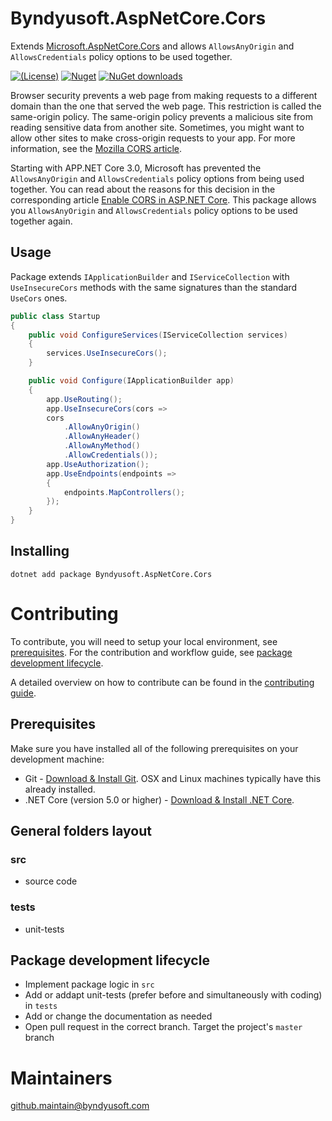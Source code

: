 # Byndyusoft.AspNetCore.Cors
Extends [Microsoft.AspNetCore.Cors](https://www.nuget.org/packages/Microsoft.AspNetCore.Cors) and allows `AllowsAnyOrigin` and `AllowsCredentials` policy options to be used together.

[![(License)](https://img.shields.io/github/license/Byndyusoft/Byndyusoft.AspNetCore.Cors.svg)](LICENSE.txt)
[![Nuget](http://img.shields.io/nuget/v/Byndyusoft.AspNetCore.Cors.svg?maxAge=10800)](https://www.nuget.org/packages/Byndyusoft.AspNetCore.Cors/) [![NuGet downloads](https://img.shields.io/nuget/dt/Byndyusoft.AspNetCore.Cors.svg)](https://www.nuget.org/packages/Byndyusoft.AspNetCore.Cors/) 

Browser security prevents a web page from making requests to a different domain than the one that served the web page. 
This restriction is called the same-origin policy. The same-origin policy prevents a malicious site from reading sensitive data from another site. 
Sometimes, you might want to allow other sites to make cross-origin requests to your app. For more information, see the [Mozilla CORS article](https://developer.mozilla.org/ru/docs/Web/HTTP/CORS).

Starting with APP.NET Core 3.0, Microsoft has prevented the `AllowsAnyOrigin` and `AllowsCredentials` policy options from being used together.
You can read about the reasons for this decision in the corresponding article [Enable CORS in ASP.NET Core](https://docs.microsoft.com/en-us/aspnet/core/security/cors#set-the-allowed-origins).
This package allows you `AllowsAnyOrigin` and `AllowsCredentials` policy options to be used together again.

## Usage

Package extends `IApplicationBuilder` and `IServiceCollection` with `UseInsecureCors` methods with the same signatures than the standard `UseCors` ones.

```csharp
public class Startup
{
    public void ConfigureServices(IServiceCollection services)
    {   
        services.UseInsecureCors();
    }

    public void Configure(IApplicationBuilder app)
    {
        app.UseRouting();
        app.UseInsecureCors(cors => 
		cors
			.AllowAnyOrigin()
			.AllowAnyHeader()
			.AllowAnyMethod()
			.AllowCredentials());
        app.UseAuthorization();
        app.UseEndpoints(endpoints =>
        {
            endpoints.MapControllers();
        });
    }
} 
```


## Installing

```shell
dotnet add package Byndyusoft.AspNetCore.Cors
```

# Contributing

To contribute, you will need to setup your local environment, see [prerequisites](#prerequisites). For the contribution and workflow guide, see [package development lifecycle](#package-development-lifecycle).

A detailed overview on how to contribute can be found in the [contributing guide](CONTRIBUTING.md).

## Prerequisites

Make sure you have installed all of the following prerequisites on your development machine:

- Git - [Download & Install Git](https://git-scm.com/downloads). OSX and Linux machines typically have this already installed.
- .NET Core (version 5.0 or higher) - [Download & Install .NET Core](https://dotnet.microsoft.com/download/dotnet-core/5.0).

## General folders layout

### src
- source code

### tests

- unit-tests

## Package development lifecycle

- Implement package logic in `src`
- Add or addapt unit-tests (prefer before and simultaneously with coding) in `tests`
- Add or change the documentation as needed
- Open pull request in the correct branch. Target the project's `master` branch

# Maintainers

[github.maintain@byndyusoft.com](mailto:github.maintain@byndyusoft.com)